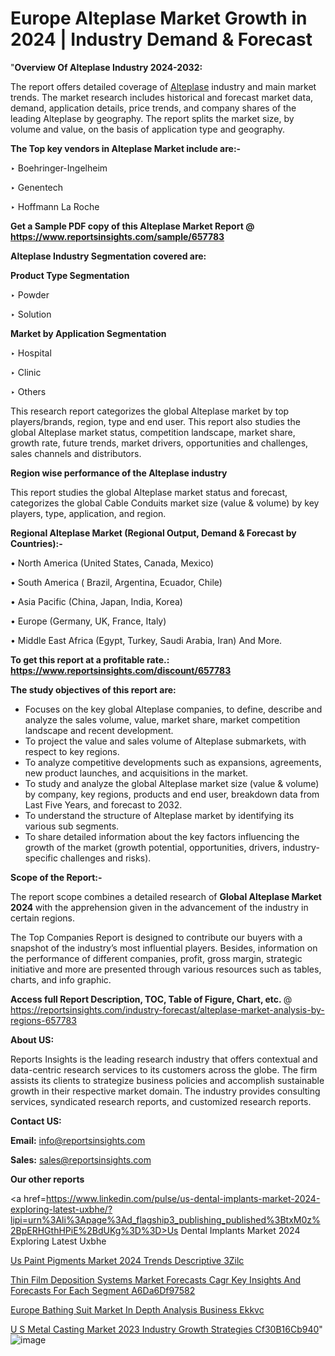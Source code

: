 # Europe Alteplase Market Growth in 2024 | Industry Demand & Forecast

 "<strong>Overview Of Alteplase Industry 2024-2032:</strong>

The report offers detailed coverage of <a href=https://www.reportsinsights.com/sample/657783>Alteplase</a> industry and main market trends. The market research includes historical and forecast market data, demand, application details, price trends, and company shares of the leading Alteplase by geography. The report splits the market size, by volume and value, on the basis of application type and geography.

<strong>The Top key vendors in Alteplase Market include are:- </strong>

‣ Boehringer-Ingelheim

‣ Genentech

‣ Hoffmann La Roche

<strong>Get a Sample PDF copy of this Alteplase Market Report </strong><strong>@ <a href=https://www.reportsinsights.com/sample/657783 style=color:#0000ff;>https://www.reportsinsights.com/sample/657783</a> </strong>

<strong>Alteplase Industry Segmentation covered are:</strong>

<strong>Product Type Segmentation</strong>

‣ Powder

‣ Solution

<strong>Market by Application Segmentation</strong>

‣ Hospital

‣ Clinic

‣ Others

This research report categorizes the global Alteplase market by top players/brands, region, type and end user. This report also studies the global Alteplase market status, competition landscape, market share, growth rate, future trends, market drivers, opportunities and challenges, sales channels and distributors.

<strong>Region wise performance of the Alteplase industry</strong><strong> </strong>

This report studies the global Alteplase market status and forecast, categorizes the global Cable Conduits market size (value &amp; volume) by key players, type, application, and region. 

<strong>Regional Alteplase Market (Regional Output, Demand &amp; Forecast by Countries):-</strong>

• North America (United States, Canada, Mexico)

• South America ( Brazil, Argentina, Ecuador, Chile)

• Asia Pacific (China, Japan, India, Korea)

• Europe (Germany, UK, France, Italy)

• Middle East Africa (Egypt, Turkey, Saudi Arabia, Iran) And More.

<strong>To get this report at a profitable rate.: <a href=https://www.reportsinsights.com/discount/657783 style=color:#0000ff;>https://www.reportsinsights.com/discount/657783</a></strong>

<strong>The study objectives of this report are:</strong>
<ul>
  <li>Focuses on the key global Alteplase companies, to define, describe and analyze the sales volume, value, market share, market competition landscape and recent development.</li>
  <li>To project the value and sales volume of Alteplase submarkets, with respect to key regions.</li>
  <li>To analyze competitive developments such as expansions, agreements, new product launches, and acquisitions in the market.</li>
  <li>To study and analyze the global Alteplase market size (value &amp; volume) by company, key regions, products and end user, breakdown data from Last Five Years, and forecast to 2032.</li>
  <li>To understand the structure of Alteplase market by identifying its various sub segments.</li>
  <li>To share detailed information about the key factors influencing the growth of the market (growth potential, opportunities, drivers, industry-specific challenges and risks).</li>
</ul>
<strong>Scope of the Report:-</strong><strong> </strong>

The report scope combines a detailed research of <strong>Global Alteplase Market 2024 </strong>with the apprehension given in the advancement of the industry in certain regions.

The Top Companies Report is designed to contribute our buyers with a snapshot of the industry’s most influential players. Besides, information on the performance of different companies, profit, gross margin, strategic initiative and more are presented through various resources such as tables, charts, and info graphic.

<strong>Access full Report Description, TOC, Table of Figure, Chart, etc. </strong>@   <a href=https://reportsinsights.com/industry-forecast/alteplase-market-analysis-by-regions-657783 style=color:#0000ff;>https://reportsinsights.com/industry-forecast/alteplase-market-analysis-by-regions-657783</a>

<strong>About US:</strong>

Reports Insights is the leading research industry that offers contextual and data-centric research services to its customers across the globe. The firm assists its clients to strategize business policies and accomplish sustainable growth in their respective market domain. The industry provides consulting services, syndicated research reports, and customized research reports.

<strong>Contact US:</strong>

<p class=""""><b>Email:</b> <a href=mailto:info@reportsinsights.com>info@reportsinsights.com</a></p>
<p class=""""><b>Sales:</b> <a href=mailto:sales@reportsinsights.com>sales@reportsinsights.com</a></p>

<strong>Our other reports</strong>

<a href=https://www.linkedin.com/pulse/us-dental-implants-market-2024-exploring-latest-uxbhe/?lipi=urn%3Ali%3Apage%3Ad_flagship3_publishing_published%3BtxM0z%2BpERHGthHPiE%2BdUKg%3D%3D>Us Dental Implants Market 2024 Exploring Latest Uxbhe</a>

<a href=https://www.linkedin.com/pulse/us-paint-pigments-market-2024-trends-descriptive-3zilc/>Us Paint Pigments Market 2024 Trends Descriptive 3Zilc</a>

<a href=https://medium.com/@ruchikakadam73/thin-film-deposition-systems-market-forecasts-cagr-key-insights-and-forecasts-for-each-segment-a6da6df97582>Thin Film Deposition Systems Market Forecasts Cagr Key Insights And Forecasts For Each Segment A6Da6Df97582</a>

<a href=https://www.linkedin.com/pulse/europe-bathing-suit-market-in-depth-analysis-business-ekkvc/>Europe Bathing Suit Market In Depth Analysis Business Ekkvc</a>

<a href=https://medium.com/@shreyaw909/u-s-metal-casting-market-2023-industry-growth-strategies-cf30b16cb940>U S Metal Casting Market 2023 Industry Growth Strategies Cf30B16Cb940</a>"
![image](https://github.com/daminid12/RImarketresearch/assets/158430485/21cb4055-2bb0-44b3-a5e9-514e6a66228f)

